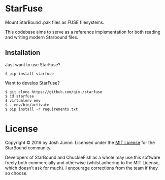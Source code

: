 # StarFuse
Mount StarBound .pak files as FUSE filesystems.

This codebase aims to serve as a reference implementation for both reading and writing modern Starbound files.

## Installation
Just want to use StarFuse?

```console
$ pip install starfuse
```

Want to develop StarFuse?

```console
$ git clone https://github.com/qix-/starfuse
$ cd starfuse
$ virtualenv env
$ . env/bin/activate
$ pip install -r requirements.txt
```

# License
Copyright &copy; 2016 by Josh Junon. Licensed under the [MIT License](LICENSE.txt) for the StarBound community.

Developers of StarBound and ChuckleFish as a whole may use this software freely both commercially and otherwise (whilst adhering to the MIT License, which doesn't ask for much). I encourage corrections from the team if they so choose.
